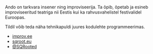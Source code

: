 Ando on tarkvara insener ning improviseerija. Ta õpib, õpetab ja 
esineb improviseeritud teatriga nii Eestis kui ka rahvusvahelistel 
festivalidel Euroopas.

Tildil võib teda näha tehnikapuldi juures kodulehte programmeerimas.

- [improv.ee](https://improv.ee) 
- [sqroot.eu](https://sqroot.eu)
- [@SQRooted](https://twitter.com/SQRooted)
